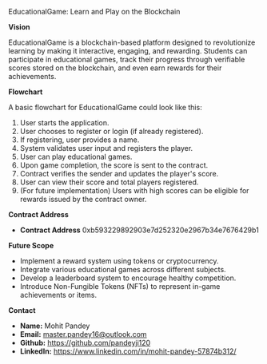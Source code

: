  EducationalGame: Learn and Play on the Blockchain

**Vision**

EducationalGame is a blockchain-based platform designed to revolutionize learning by making it interactive, engaging, and rewarding.  Students can participate in educational games, track their progress through verifiable scores stored on the blockchain, and even earn rewards for their achievements.

**Flowchart**

A basic flowchart for EducationalGame could look like this:

1. User starts the application.
2. User chooses to register or login (if already registered).
3. If registering, user provides a name.
4. System validates user input and registers the player.
5. User can play educational games.
6. Upon game completion, the score is sent to the contract.
7. Contract verifies the sender and updates the player's score.
8. User can view their score and total players registered.
9. (For future implementation) Users with high scores can be eligible for rewards issued by the contract owner.

**Contract Address**

- **Contract Address**  0xb593229892903e7d252320e2967b34e7676429b1 

**Future Scope**

* Implement a reward system using tokens or cryptocurrency.
* Integrate various educational games across different subjects.
* Develop a leaderboard system to encourage healthy competition.
* Introduce Non-Fungible Tokens (NFTs) to represent in-game achievements or items.

**Contact**
- **Name:** Mohit Pandey
- **Email:** master.pandey16@outlook.com
- **Github:** https://github.com/pandeyji120
- **LinkedIn:** https://www.linkedin.com/in/mohit-pandey-57874b312/
